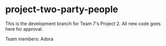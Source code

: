 # project-two-party-people
This is the development branch for Team 7's Project 2. All new code goes here for approval.

Team members:
Adora
